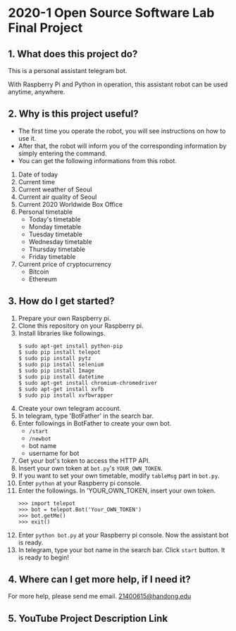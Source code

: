 # 2020-1 Open Source Software Lab Final Project

## 1. What does this project do?
This is a personal assistant telegram bot.

With Raspberry Pi and Python in operation, this assistant robot can be used anytime, anywhere.


## 2. Why is this project useful?
* The first time you operate the robot, you will see instructions on how to use it.
* After that, the robot will inform you of the corresponding information by simply entering the command.
* You can get the following informations from this robot.
 1. Date of today
 2. Current time
 3. Current weather of Seoul
 4. Current air quality of Seoul
 5. Current 2020 Worldwide Box Office
 6. Personal timetable
     - Today's timetable
     - Monday timetable
     - Tuesday timetable
     - Wednesday timetable
     - Thursday timetable
     - Friday timetable
 7. Current price of cryptocurrency
     - Bitcoin
     - Ethereum


## 3. How do I get started?
1. Prepare your own Raspberry pi.
2. Clone this repository on your Raspberry pi.
3. Install libraries like followings.
    ```
    $ sudo apt-get install python-pip
    $ sudo pip install telepot
    $ sudo pip install pytz
    $ sudo pip install selenium
    $ sudo pip install Image
    $ sudo pip install datetime
    $ sudo apt-get install chromium-chromedriver
    $ sudo apt-get install xvfb
    $ sudo pip install xvfbwrapper
    ```
4. Create your own telegram account.
5. In telegram, type 'BotFather' in the search bar.
6. Enter followings in BotFather to create your own bot.
   + `/start`
   + `/newbot`
   + bot name
   + username for bot
7. Get your bot's token to access the HTTP API.
8. Insert your own token at `bot.py`'s `YOUR_OWN_TOKEN`.
9. If you want to set your own timetable, modify `tableMsg` part in `bot.py`.
10. Enter `python` at your Raspberry pi console.
11. Enter the followings. In 'YOUR_OWN_TOKEN, insert your own token.
    ```
    >>> import telepot
    >>> bot = telepot.Bot('Your_OWN_TOKEN')
    >>> bot.getMe()
    >>> exit()
    ```
12. Enter `python bot.py` at your Raspberry pi console. Now the assistant bot is ready.
13. In telegram, type your bot name in the search bar. Click `start` button. It is ready to begin!


## 4. Where can I get more help, if I need it?
For more help, please send me email. <21400615@handong.edu>


## 5. YouTube Project Description Link

